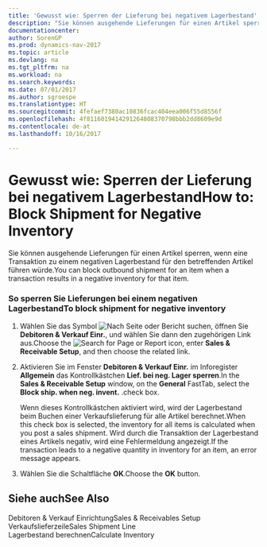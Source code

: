 ```yaml
---
title: 'Gewusst wie: Sperren der Lieferung bei negativem Lagerbestand'
description: "Sie können ausgehende Lieferungen für einen Artikel sperren, wenn eine Transaktion zu einem negativen Lagerbestand für den betreffenden Artikel führen würde."
documentationcenter: 
author: SorenGP
ms.prod: dynamics-nav-2017
ms.topic: article
ms.devlang: na
ms.tgt_pltfrm: na
ms.workload: na
ms.search.keywords: 
ms.date: 07/01/2017
ms.author: sgroespe
ms.translationtype: HT
ms.sourcegitcommit: 4fefaef7380ac10836fcac404eea006f55d8556f
ms.openlocfilehash: 4f8116019414291264808370798bbb2dd8609e9d
ms.contentlocale: de-at
ms.lasthandoff: 10/16/2017

---
```

# <a name="how-to-block-shipment-for-negative-inventory"></a><span data-ttu-id="3e1ef-103">Gewusst wie: Sperren der Lieferung bei negativem Lagerbestand</span><span class="sxs-lookup"><span data-stu-id="3e1ef-103">How to: Block Shipment for Negative Inventory</span></span>
<span data-ttu-id="3e1ef-104">Sie können ausgehende Lieferungen für einen Artikel sperren, wenn eine Transaktion zu einem negativen Lagerbestand für den betreffenden Artikel führen würde.</span><span class="sxs-lookup"><span data-stu-id="3e1ef-104">You can block outbound shipment for an item when a transaction results in a negative inventory for that item.</span></span>  
  
### <a name="to-block-shipment-for-negative-inventory"></a><span data-ttu-id="3e1ef-105">So sperren Sie Lieferungen bei einem negativen Lagerbestand</span><span class="sxs-lookup"><span data-stu-id="3e1ef-105">To block shipment for negative inventory</span></span>  
  
1.  <span data-ttu-id="3e1ef-106">Wählen Sie das Symbol ![Nach Seite oder Bericht suchen](media/ui-search/search_small.png "Nach Seite oder Bericht suchen"), öffnen Sie **Debitoren & Verkauf Einr.**, und wählen Sie dann den zugehörigen Link aus.</span><span class="sxs-lookup"><span data-stu-id="3e1ef-106">Choose the ![Search for Page or Report](media/ui-search/search_small.png "Search for Page or Report icon") icon, enter **Sales & Receivable Setup**, and then choose the related link.</span></span>  
  
2.  <span data-ttu-id="3e1ef-107">Aktivieren Sie im Fenster **Debitoren & Verkauf Einr.** im Inforegister **Allgemein** das Kontrollkästchen **Lief. bei neg. Lager sperren**.</span><span class="sxs-lookup"><span data-stu-id="3e1ef-107">In the **Sales & Receivable Setup** window, on the **General** FastTab, select the **Block ship. when neg. invent.**</span></span> <span data-ttu-id="3e1ef-108">.</span><span class="sxs-lookup"><span data-stu-id="3e1ef-108">check box.</span></span>  
  
     <span data-ttu-id="3e1ef-109">Wenn dieses Kontrollkästchen aktiviert wird, wird der Lagerbestand beim Buchen einer Verkaufslieferung für alle Artikel berechnet.</span><span class="sxs-lookup"><span data-stu-id="3e1ef-109">When this check box is selected, the inventory for all items is calculated when you post a sales shipment.</span></span> <span data-ttu-id="3e1ef-110">Wird durch die Transaktion der Lagerbestand eines Artikels negativ, wird eine Fehlermeldung angezeigt.</span><span class="sxs-lookup"><span data-stu-id="3e1ef-110">If the transaction leads to a negative quantity in inventory for an item, an error message appears.</span></span>  
  
3.  <span data-ttu-id="3e1ef-111">Wählen Sie die Schaltfläche **OK**.</span><span class="sxs-lookup"><span data-stu-id="3e1ef-111">Choose the **OK** button.</span></span>  
  
## <a name="see-also"></a><span data-ttu-id="3e1ef-112">Siehe auch</span><span class="sxs-lookup"><span data-stu-id="3e1ef-112">See Also</span></span>  
 <span data-ttu-id="3e1ef-113">Debitoren & Verkauf Einrichtung</span><span class="sxs-lookup"><span data-stu-id="3e1ef-113">Sales & Receivables Setup</span></span>   
 <span data-ttu-id="3e1ef-114">Verkaufslieferzeile</span><span class="sxs-lookup"><span data-stu-id="3e1ef-114">Sales Shipment Line</span></span>   
 <span data-ttu-id="3e1ef-115">Lagerbestand berechnen</span><span class="sxs-lookup"><span data-stu-id="3e1ef-115">Calculate Inventory</span></span>

